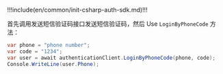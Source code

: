 !!!include(en/common/init-csharp-auth-sdk.md)!!!

首先调用发送短信验证码接口发送短信验证码，然后 Use `LoginByPhoneCode` 方法：

```csharp
var phone = "phone number";
var code = "1234";
var user = await authenticationClient.LoginByPhoneCode(phone, code);
Console.WriteLine(user.Phone);
```

